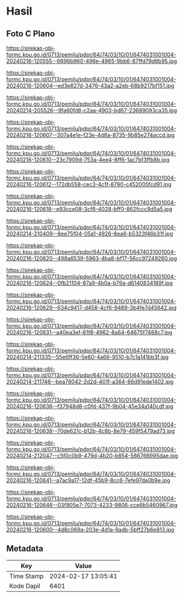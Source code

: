 # Hasil

## Foto C Plano

https://sirekap-obj-formc.kpu.go.id/0713/pemilu/pdpr/64/74/03/10/01/6474031001004-20240216-120555--6696b960-496e-4965-9bb6-87ffd79d6b95.jpg

https://sirekap-obj-formc.kpu.go.id/0713/pemilu/pdpr/64/74/03/10/01/6474031001004-20240216-120604--ed3e827d-3476-43a2-a2eb-68b9217bf151.jpg

https://sirekap-obj-formc.kpu.go.id/0713/pemilu/pdpr/64/74/03/10/01/6474031001004-20240214-205526--9fa60fd8-c2aa-4903-bd67-23689093ca35.jpg

https://sirekap-obj-formc.kpu.go.id/0713/pemilu/pdpr/64/74/03/10/01/6474031001004-20240216-120607--307a4e1e-f23e-4d8a-8735-9b85e274accd.jpg

https://sirekap-obj-formc.kpu.go.id/0713/pemilu/pdpr/64/74/03/10/01/6474031001004-20240216-120610--23c7909d-753a-4ee4-8ff6-1ac7bf3ffb8b.jpg

https://sirekap-obj-formc.kpu.go.id/0713/pemilu/pdpr/64/74/03/10/01/6474031001004-20240216-120612--172db558-cec3-4c1f-8790-c452005fcd91.jpg

https://sirekap-obj-formc.kpu.go.id/0713/pemilu/pdpr/64/74/03/10/01/6474031001004-20240216-120618--e93cce08-3cf6-4028-bff0-862fccc9d5a5.jpg

https://sirekap-obj-formc.kpu.go.id/0713/pemilu/pdpr/64/74/03/10/01/6474031001004-20240214-210409--8ee75f04-05a1-4926-8ea6-b5323f46b31f.jpg

https://sirekap-obj-formc.kpu.go.id/0713/pemilu/pdpr/64/74/03/10/01/6474031001004-20240216-120620--498a6539-5963-4ba8-bf17-56cc97249260.jpg

https://sirekap-obj-formc.kpu.go.id/0713/pemilu/pdpr/64/74/03/10/01/6474031001004-20240216-120624--0fb21104-87a9-4b0a-b79a-d6140834189f.jpg

https://sirekap-obj-formc.kpu.go.id/0713/pemilu/pdpr/64/74/03/10/01/6474031001004-20240216-120629--634c9417-d458-4cf6-9489-3b4fe7d45642.jpg

https://sirekap-obj-formc.kpu.go.id/0713/pemilu/pdpr/64/74/03/10/01/6474031001004-20240216-120631--a40ea3ef-81f8-4962-8a64-64675f7488c7.jpg

https://sirekap-obj-formc.kpu.go.id/0713/pemilu/pdpr/64/74/03/10/01/6474031001004-20240214-211335--55e6ff36-5e60-4a66-9510-b7c1a141bb3f.jpg

https://sirekap-obj-formc.kpu.go.id/0713/pemilu/pdpr/64/74/03/10/01/6474031001004-20240214-211746--bea78042-2d2d-401f-a364-86d91ede1402.jpg

https://sirekap-obj-formc.kpu.go.id/0713/pemilu/pdpr/64/74/03/10/01/6474031001004-20240216-120636--f37948d8-c0fd-437f-9b04-45e34a140cdf.jpg

https://sirekap-obj-formc.kpu.go.id/0713/pemilu/pdpr/64/74/03/10/01/6474031001004-20240216-120638--70de621c-b12b-4c8b-8e79-459f5479ad73.jpg

https://sirekap-obj-formc.kpu.go.id/0713/pemilu/pdpr/64/74/03/10/01/6474031001004-20240214-212047--c5f0c0b9-479d-4b20-b854-566766995dae.jpg

https://sirekap-obj-formc.kpu.go.id/0713/pemilu/pdpr/64/74/03/10/01/6474031001004-20240216-120641--a7ac9a17-12df-45b9-8cc6-7efe97da0b9e.jpg

https://sirekap-obj-formc.kpu.go.id/0713/pemilu/pdpr/64/74/03/10/01/6474031001004-20240216-120646--03f905e7-7073-4233-9806-cce6b5460967.jpg

https://sirekap-obj-formc.kpu.go.id/0713/pemilu/pdpr/64/74/03/10/01/6474031001004-20240216-120600--4d8c069a-203e-4d1a-9adb-5bff27b6e813.jpg


## Metadata

| Key        | Value               |
| ---------- | ------------------- |
| Time Stamp | 2024-02-17 13:05:41 |
| Kode Dapil | 6401                |



